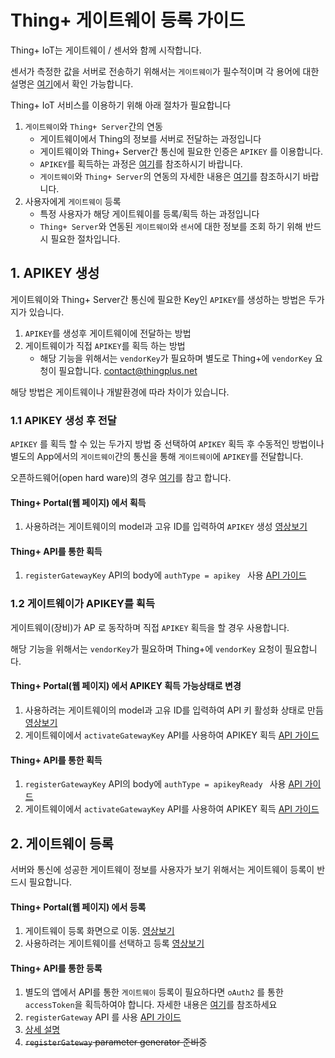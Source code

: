 # Thing+ 게이트웨이 등록 가이드

Thing+ IoT는 게이트웨이 / 센서와 함께 시작합니다.

센서가 측정한 값을 서버로 전송하기 위해서는 `게이트웨이`가 필수적이며 각 용어에 대한 설명은 [여기](./README_kr.md#1-%EC%9A%A9%EC%96%B4-%EC%84%A4%EB%AA%85)에서 확인 가능합니다.

Thing+ IoT 서비스를 이용하기 위해 아래 절차가 필요합니다

1. `게이트웨이`와 `Thing+ Server`간의 연동
    * 게이트웨이에서 Thing의 정보를 서버로 전달하는 과정입니다
    * 게이트웨이와 Thing+ Server간 통신에 필요한 인증은 `APIKEY` 를 이용합니다.
    * `APIKEY`를 획득하는 과정은 [여기](#1-apikey-생성)를 참조하시기 바랍니다.
    * `게이트웨이`와 `Thing+ Server`의 연동의 자세한 내용은 [여기](https://github.com/daliworks/thingplus-embedded/blob/master/docs/Thingplus_Embedded_Guide.md)를 참조하시기 바랍니다.
2. 사용자에게 `게이트웨이` 등록
    * 특정 사용자가 해당 게이트웨이를 등록/획득 하는 과정입니다
    * `Thing+ Server`와 연동된 `게이트웨이`와 `센서`에 대한 정보를 조회 하기 위해 반드시 필요한 절차입니다.


## 1. APIKEY 생성
게이트웨이와 Thing+ Server간 통신에 필요한 Key인 `APIKEY`를 생성하는 방법은 두가지가 있습니다.

1. `APIKEY`를 생성후 게이트웨이에 전달하는 방법
2. 게이트웨이가 직접 `APIKEY`를 획득 하는 방법
    * 해당 기능을 위해서는 `vendorKey`가 필요하며 별도로 Thing+에 `vendorKey` 요청이 필요합니다. <contact@thingplus.net>

해당 방법은 게이트웨이나 개발환경에 따라 차이가 있습니다.


### 1.1 APIKEY 생성 후 전달
`APIKEY` 를 획득 할 수 있는 두가지 방법 중 선택하여 `APIKEY` 획득 후
수동적인 방법이나 별도의 App에서의 `게이트웨이`간의 통신을 통해 `게이트웨이`에 `APIKEY`를 전달합니다.

오픈하드웨어(open hard ware)의 경우 [여기](http://support.thingplus.net/ko/open-hardware/openhardware-list.html)를 참고 합니다.

#### Thing+ Portal(웹 페이지) 에서 획득

1. 사용하려는 게이트웨이의 model과 고유 ID를 입력하여 `APIKEY` 생성 [영상보기](https://github.com/daliworks/thingplus-guide/blob/master/doc/video/registeGateway1_kr.mov)

#### Thing+ API를 통한 획득

1. `registerGatewayKey` API의 body에 ```authType = apikey ``` 사용 [API 가이드](https://thingplus.api-docs.io/2.0/non-rest-apis/registergatewaykey)


### 1.2 게이트웨이가 APIKEY를 획득
게이트웨이(장비)가 AP 로 동작하며 직접 `APIKEY` 획득을 할 경우 사용합니다.

해당 기능을 위해서는 `vendorKey`가 필요하며 Thing+에 `vendorKey` 요청이 필요합니다.


#### Thing+ Portal(웹 페이지) 에서 APIKEY 획득 가능상태로 변경

1. 사용하려는 게이트웨이의 model과 고유 ID를 입력하여 API 키 활성화 상태로 만듬 [영상보기]()
2. 게이트웨이에서 `activateGatewayKey` API를 사용하여 APIKEY 획득 [API 가이드](https://thingplus.api-docs.io/2.0/non-rest-apis/activategatewaykey)

#### Thing+ API를 통한 획득

1. `registerGatewayKey` API의 body에 ```authType = apikeyReady ``` 사용 [API 가이드](https://thingplus.api-docs.io/2.0/non-rest-apis/registergatewaykey)
2. 게이트웨이에서 `activateGatewayKey` API를 사용하여 APIKEY 획득 [API 가이드](https://thingplus.api-docs.io/2.0/non-rest-apis/activategatewaykey)


## 2. 게이트웨이 등록
서버와 통신에 성공한 게이트웨이 정보를 사용자가 보기 위해서는 게이트웨이 등록이 반드시 필요합니다.

#### Thing+ Portal(웹 페이지) 에서 등록
1. 게이트웨이 등록 화면으로 이동. [영상보기]()
2. 사용하려는 게이트웨이를 선택하고 등록 [영상보기]()


#### Thing+ API를 통한 등록
1. 별도의 앱에서 API를 통한 `게이트웨이` 등록이 필요하다면 `oAuth2` 를 통한 `accessToken`을 획득하여야 합니다. 자세한 내용은 [여기](./OAuth2Guide_kr.md)를 참조하세요
2. `registerGateway` API 를 사용 [API 가이드](https://thingplus.api-docs.io/2.0/non-rest-apis/registergateway)
3. [상세 설명](https://github.com/daliworks/thingplus-guide/blob/master/doc/GettingStartedWithHttpsAndOauth.md#5-gateway-등록)
4. ~~`registerGateway` parameter generator 준비중~~